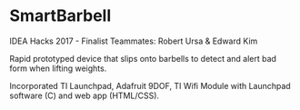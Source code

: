 # SmartBarbell
IDEA Hacks 2017 - Finalist
Teammates: Robert Ursa & Edward Kim


Rapid prototyped device that slips onto barbells to detect 
and alert bad form when lifting weights.

Incorporated TI Launchpad, Adafruit 9DOF, TI Wifi Module with 
Launchpad software (C) and web app (HTML/CSS).

